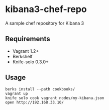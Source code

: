 kibana3-chef-repo
=================

A sample chef repository for Kibana 3

Requirements
------------

- Vagrant 1.2+
- Berkshelf
- Knife-solo 0.3.0+

Usage
-----

```
berks install --path cookbooks/
vagrant up
knife solo cook vagrant nodes/my-kibana.json
open http://192.168.33.10/
```
